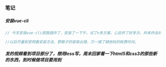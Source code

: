 ### 笔记

##### 安装vue-cli

```js
// 今天安装vue-cli把我搞炸了，安装了一下午，试了n多方案，心态炸了好多次，炸来炸去的。最后换了个淘宝镜像的源给解决了(之前也设置淘宝镜像了，但是不知道为啥会失败，不过报错原因我每次搜索的时候搜到的好多答案都是说没有设置淘宝镜像的缘故，当时觉着镜像也设置了，应该是其他原因，就没往这方面想)，可能是两种淘宝镜像源设置的原因不一样导致的？百度害我！csdn害我！

//以后尽量到官网看安装方法，野路子的容易出错，万一错了贼他妈的耗费时间。
```

##### 发的视频看到项目部分了，想用less写，周末回家看一下html5和css3的那些新的东西，到时候做项目要用到

